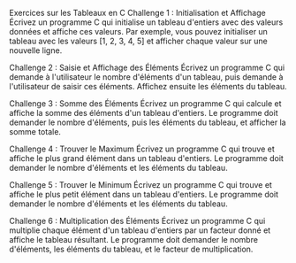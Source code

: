 
Exercices sur les Tableaux en C
Challenge 1 : Initialisation et Affichage
Écrivez un programme C qui initialise un tableau d'entiers avec des valeurs données et affiche ces valeurs. Par exemple, vous pouvez initialiser un tableau avec les valeurs [1, 2, 3, 4, 5] et afficher chaque valeur sur une nouvelle ligne.

Challenge 2 : Saisie et Affichage des Éléments
Écrivez un programme C qui demande à l'utilisateur le nombre d'éléments d'un tableau, puis demande à l'utilisateur de saisir ces éléments. Affichez ensuite les éléments du tableau.

Challenge 3 : Somme des Éléments
Écrivez un programme C qui calcule et affiche la somme des éléments d'un tableau d'entiers. Le programme doit demander le nombre d'éléments, puis les éléments du tableau, et afficher la somme totale.

Challenge 4 : Trouver le Maximum
Écrivez un programme C qui trouve et affiche le plus grand élément dans un tableau d'entiers. Le programme doit demander le nombre d'éléments et les éléments du tableau.

Challenge 5 : Trouver le Minimum
Écrivez un programme C qui trouve et affiche le plus petit élément dans un tableau d'entiers. Le programme doit demander le nombre d'éléments et les éléments du tableau.

Challenge 6 : Multiplication des Éléments
Écrivez un programme C qui multiplie chaque élément d'un tableau d'entiers par un facteur donné et affiche le tableau résultant. Le programme doit demander le nombre d'éléments, les éléments du tableau, et le facteur de multiplication.